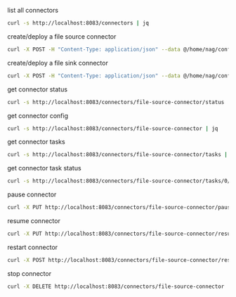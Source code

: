 

list all connectors
```bash
curl -s http://localhost:8083/connectors | jq
```


create/deploy a file source connector

```bash
curl -X POST -H "Content-Type: application/json" --data @/home/nag/confluent-kafka/lab/connectors/file-source-connector.json http://localhost:8083/connectors | jq
```


create/deploy a file sink connector

```bash
curl -X POST -H "Content-Type: application/json" --data @/home/nag/confluent-kafka/lab/connectors/file-sink-connector.json http://localhost:8083/connectors | jq
```

get connector status
```bash
curl -s http://localhost:8083/connectors/file-source-connector/status | jq
```

get connector config
```bash
curl -s http://localhost:8083/connectors/file-source-connector | jq
```

get connector tasks
```bash
curl -s http://localhost:8083/connectors/file-source-connector/tasks | jq
```

get connector task status
```bash
curl -s http://localhost:8083/connectors/file-source-connector/tasks/0/status | jq
```

pause connector
```bash
curl -X PUT http://localhost:8083/connectors/file-source-connector/pause
```

resume connector
```bash
curl -X PUT http://localhost:8083/connectors/file-source-connector/resume
```

restart connector
```bash
curl -X POST http://localhost:8083/connectors/file-source-connector/restart
```

stop connector
```bash
curl -X DELETE http://localhost:8083/connectors/file-source-connector
```